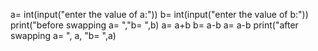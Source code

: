 a= int(input("enter the value of a:"))
b= int(input("enter the value of b:")) 
print("before swapping a= ","b= ",b)
a= a+b
b= a-b 
a= a-b
print("after swapping a= ", a, "b= ",a)

